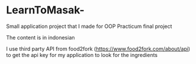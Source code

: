 # LearnToMasak-
Small application project that I made for OOP Practicum final project

The content is in indonesian

I use third party API from food2fork (https://www.food2fork.com/about/api) to get the api key for my application to look for the ingredients
